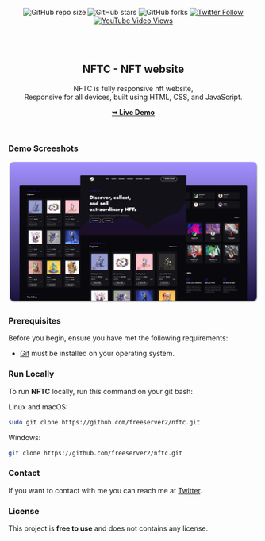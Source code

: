 <div align="center">
  
  ![GitHub repo size](https://img.shields.io/github/repo-size/freeserver2/nftc)
  ![GitHub stars](https://img.shields.io/github/stars/freeserver2/nftc?style=social)
  ![GitHub forks](https://img.shields.io/github/forks/freeserver2/nftc?style=social)
  [![Twitter Follow](https://img.shields.io/twitter/follow/freeserver2?style=social)](https://twitter.com/intent/follow?screen_name=freeserver2)
  [![YouTube Video Views](https://img.shields.io/youtube/views/xwXGdpRuSiQ?style=social)](https://youtu.be/xwXGdpRuSiQ)

  <br />
  <br />

  <h2 align="center">NFTC - NFT website</h2>

  NFTC is fully responsive nft website, <br />Responsive for all devices, built using HTML, CSS, and JavaScript.

  <a href="https://freeserver2.github.io/nftc/"><strong>➥ Live Demo</strong></a>

</div>

<br />

### Demo Screeshots

![NFTC Desktop Demo](./readme-images/desktop.png "Desktop Demo")

### Prerequisites

Before you begin, ensure you have met the following requirements:

* [Git](https://git-scm.com/downloads "Download Git") must be installed on your operating system.

### Run Locally

To run **NFTC** locally, run this command on your git bash:

Linux and macOS:

```bash
sudo git clone https://github.com/freeserver2/nftc.git
```

Windows:

```bash
git clone https://github.com/freeserver2/nftc.git
```

### Contact

If you want to contact with me you can reach me at [Twitter](https://www.twitter.com/freeserver2).

### License

This project is **free to use** and does not contains any license.
